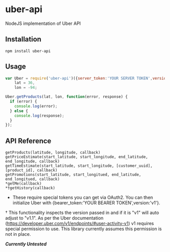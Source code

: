 uber-api
====

NodeJS implementation of Uber API

## Installation
```
npm install uber-api
```

## Usage
```javascript
var Uber = require('uber-api')({server_token:'YOUR SERVER TOKEN',version:'v1'}),
    lat = 36,
    lon = -94;

Uber.getProducts(lat, lon, function(error, response) {
  if (error) {
    console.log(error);
  } else {
    console.log(response);
  }
});
```

## API Reference
```
getProducts(latitude, longitude, callback)
getPriceEstimate(start_latitude, start_longitude, end_latitude, end_longitude, callback)
getTimeEstimate(start_latitude, start_longitude, [customer_uuid], [product_id], callback)
getPromotions(start_latitude, start_longitued, end_latitude, end_longitued, callback)
*getMe(callback)
*†getHistory(callback)
```

* These require special tokens you can get via OAuth2.  You can then initialize Uber with {bearer_token:'YOUR BEARER TOKEN',version:'v1'}.

† This functionality inspects the version passed in and if it is "v1" will auto adjust to "v1.1".  As per the Uber documentation (https://developer.uber.com/v1/endpoints/#user-activity-v1) v1 requires special permission to use. This library currently assumes this permission is not in place.


***Currently Untested***